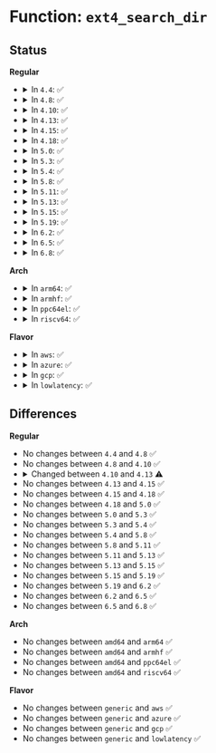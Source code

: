 # Function: <code>ext4_search_dir</code>

## Status
<b>Regular</b>
<ul>
<li>
<details>
<summary>In <code>4.4</code>: ✅</summary>

```c
int ext4_search_dir(struct buffer_head *bh, char *search_buf, int buf_size, struct inode *dir, struct ext4_filename *fname, const struct qstr *d_name, unsigned int offset, struct ext4_dir_entry_2 **res_dir);
```

**Collision:** Unique Global

**Inline:** No

**Transformation:** False

**Instances:**

```
In fs/ext4/namei.c (ffffffff812a3bc0)
Location: fs/ext4/namei.c:1265
Inline: False
Direct callers:
  - fs/ext4/namei.c:ext4_find_entry
  - fs/ext4/namei.c:ext4_find_entry
  - fs/ext4/inline.c:ext4_find_inline_entry
  - fs/ext4/inline.c:ext4_find_inline_entry
```
**Symbols:**

```
ffffffff812a3bc0-ffffffff812a3d11: ext4_search_dir (STB_GLOBAL)
```
</details>
</li>
<li>
<details>
<summary>In <code>4.8</code>: ✅</summary>

```c
int ext4_search_dir(struct buffer_head *bh, char *search_buf, int buf_size, struct inode *dir, struct ext4_filename *fname, const struct qstr *d_name, unsigned int offset, struct ext4_dir_entry_2 **res_dir);
```

**Collision:** Unique Global

**Inline:** No

**Transformation:** False

**Instances:**

```
In fs/ext4/namei.c (ffffffff812d2b50)
Location: fs/ext4/namei.c:1274
Inline: False
Direct callers:
  - fs/ext4/namei.c:ext4_find_entry
  - fs/ext4/namei.c:ext4_find_entry
  - fs/ext4/inline.c:ext4_find_inline_entry
  - fs/ext4/inline.c:ext4_find_inline_entry
```
**Symbols:**

```
ffffffff812d2b50-ffffffff812d2c8c: ext4_search_dir (STB_GLOBAL)
```
</details>
</li>
<li>
<details>
<summary>In <code>4.10</code>: ✅</summary>

```c
int ext4_search_dir(struct buffer_head *bh, char *search_buf, int buf_size, struct inode *dir, struct ext4_filename *fname, const struct qstr *d_name, unsigned int offset, struct ext4_dir_entry_2 **res_dir);
```

**Collision:** Unique Global

**Inline:** No

**Transformation:** False

**Instances:**

```
In fs/ext4/namei.c (ffffffff812e88a0)
Location: fs/ext4/namei.c:1276
Inline: False
Direct callers:
  - fs/ext4/namei.c:ext4_find_entry
  - fs/ext4/namei.c:ext4_find_entry
  - fs/ext4/inline.c:ext4_find_inline_entry
  - fs/ext4/inline.c:ext4_find_inline_entry
```
**Symbols:**

```
ffffffff812e88a0-ffffffff812e89dc: ext4_search_dir (STB_GLOBAL)
```
</details>
</li>
<li>
<details>
<summary>In <code>4.13</code>: ✅</summary>

```c
int ext4_search_dir(struct buffer_head *bh, char *search_buf, int buf_size, struct inode *dir, struct ext4_filename *fname, unsigned int offset, struct ext4_dir_entry_2 **res_dir);
```

**Collision:** Unique Global

**Inline:** No

**Transformation:** False

**Instances:**

```
In fs/ext4/namei.c (ffffffff813180c0)
Location: fs/ext4/namei.c:1276
Inline: False
Direct callers:
  - fs/ext4/inline.c:ext4_find_inline_entry
  - fs/ext4/inline.c:ext4_find_inline_entry
  - fs/ext4/namei.c:ext4_dx_find_entry
  - fs/ext4/namei.c:ext4_find_entry
```
**Symbols:**

```
ffffffff813180c0-ffffffff813181fe: ext4_search_dir (STB_GLOBAL)
```
</details>
</li>
<li>
<details>
<summary>In <code>4.15</code>: ✅</summary>

```c
int ext4_search_dir(struct buffer_head *bh, char *search_buf, int buf_size, struct inode *dir, struct ext4_filename *fname, unsigned int offset, struct ext4_dir_entry_2 **res_dir);
```

**Collision:** Unique Global

**Inline:** No

**Transformation:** False

**Instances:**

```
In fs/ext4/namei.c (ffffffff8133c920)
Location: fs/ext4/namei.c:1277
Inline: False
Direct callers:
  - fs/ext4/inline.c:ext4_find_inline_entry
  - fs/ext4/inline.c:ext4_find_inline_entry
  - fs/ext4/namei.c:ext4_dx_find_entry
  - fs/ext4/namei.c:ext4_find_entry
```
**Symbols:**

```
ffffffff8133c920-ffffffff8133ca5e: ext4_search_dir (STB_GLOBAL)
```
</details>
</li>
<li>
<details>
<summary>In <code>4.18</code>: ✅</summary>

```c
int ext4_search_dir(struct buffer_head *bh, char *search_buf, int buf_size, struct inode *dir, struct ext4_filename *fname, unsigned int offset, struct ext4_dir_entry_2 **res_dir);
```

**Collision:** Unique Global

**Inline:** No

**Transformation:** False

**Instances:**

```
In fs/ext4/namei.c (ffffffff8136ae60)
Location: fs/ext4/namei.c:1278
Inline: False
Direct callers:
  - fs/ext4/inline.c:ext4_find_inline_entry
  - fs/ext4/inline.c:ext4_find_inline_entry
  - fs/ext4/namei.c:ext4_dx_find_entry
  - fs/ext4/namei.c:ext4_find_entry
```
**Symbols:**

```
ffffffff8136ae60-ffffffff8136af9e: ext4_search_dir (STB_GLOBAL)
```
</details>
</li>
<li>
<details>
<summary>In <code>5.0</code>: ✅</summary>

```c
int ext4_search_dir(struct buffer_head *bh, char *search_buf, int buf_size, struct inode *dir, struct ext4_filename *fname, unsigned int offset, struct ext4_dir_entry_2 **res_dir);
```

**Collision:** Unique Global

**Inline:** No

**Transformation:** False

**Instances:**

```
In fs/ext4/namei.c (ffffffff81383320)
Location: fs/ext4/namei.c:1279
Inline: False
Direct callers:
  - fs/ext4/inline.c:ext4_find_inline_entry
  - fs/ext4/inline.c:ext4_find_inline_entry
  - fs/ext4/namei.c:ext4_dx_find_entry
  - fs/ext4/namei.c:ext4_find_entry
```
**Symbols:**

```
ffffffff81383320-ffffffff8138345e: ext4_search_dir (STB_GLOBAL)
```
</details>
</li>
<li>
<details>
<summary>In <code>5.3</code>: ✅</summary>

```c
int ext4_search_dir(struct buffer_head *bh, char *search_buf, int buf_size, struct inode *dir, struct ext4_filename *fname, unsigned int offset, struct ext4_dir_entry_2 **res_dir);
```

**Collision:** Unique Global

**Inline:** No

**Transformation:** False

**Instances:**

```
In fs/ext4/namei.c (ffffffff813aca70)
Location: fs/ext4/namei.c:1378
Inline: False
Direct callers:
  - fs/ext4/inline.c:ext4_find_inline_entry
  - fs/ext4/inline.c:ext4_find_inline_entry
  - fs/ext4/namei.c:ext4_dx_find_entry
  - fs/ext4/namei.c:__ext4_find_entry
```
**Symbols:**

```
ffffffff813aca70-ffffffff813acc62: ext4_search_dir (STB_GLOBAL)
```
</details>
</li>
<li>
<details>
<summary>In <code>5.4</code>: ✅</summary>

```c
int ext4_search_dir(struct buffer_head *bh, char *search_buf, int buf_size, struct inode *dir, struct ext4_filename *fname, unsigned int offset, struct ext4_dir_entry_2 **res_dir);
```

**Collision:** Unique Global

**Inline:** No

**Transformation:** False

**Instances:**

```
In fs/ext4/namei.c (ffffffff813c59b0)
Location: fs/ext4/namei.c:1378
Inline: False
Direct callers:
  - fs/ext4/inline.c:ext4_find_inline_entry
  - fs/ext4/inline.c:ext4_find_inline_entry
  - fs/ext4/namei.c:ext4_dx_find_entry
  - fs/ext4/namei.c:__ext4_find_entry
```
**Symbols:**

```
ffffffff813c59b0-ffffffff813c5ba2: ext4_search_dir (STB_GLOBAL)
```
</details>
</li>
<li>
<details>
<summary>In <code>5.8</code>: ✅</summary>

```c
int ext4_search_dir(struct buffer_head *bh, char *search_buf, int buf_size, struct inode *dir, struct ext4_filename *fname, unsigned int offset, struct ext4_dir_entry_2 **res_dir);
```

**Collision:** Unique Global

**Inline:** No

**Transformation:** False

**Instances:**

```
In fs/ext4/namei.c (ffffffff81411df0)
Location: fs/ext4/namei.c:1382
Inline: False
Direct callers:
  - fs/ext4/inline.c:ext4_find_inline_entry
  - fs/ext4/inline.c:ext4_find_inline_entry
  - fs/ext4/namei.c:ext4_dx_find_entry
  - fs/ext4/namei.c:__ext4_find_entry
```
**Symbols:**

```
ffffffff81411df0-ffffffff81411fd8: ext4_search_dir (STB_GLOBAL)
```
</details>
</li>
<li>
<details>
<summary>In <code>5.11</code>: ✅</summary>

```c
int ext4_search_dir(struct buffer_head *bh, char *search_buf, int buf_size, struct inode *dir, struct ext4_filename *fname, unsigned int offset, struct ext4_dir_entry_2 **res_dir);
```

**Collision:** Unique Global

**Inline:** No

**Transformation:** False

**Instances:**

```
In fs/ext4/namei.c (ffffffff81425290)
Location: fs/ext4/namei.c:1371
Inline: False
Direct callers:
  - fs/ext4/inline.c:ext4_find_inline_entry
  - fs/ext4/inline.c:ext4_find_inline_entry
  - fs/ext4/namei.c:ext4_dx_find_entry
  - fs/ext4/namei.c:__ext4_find_entry
```
**Symbols:**

```
ffffffff81425290-ffffffff81425471: ext4_search_dir (STB_GLOBAL)
```
</details>
</li>
<li>
<details>
<summary>In <code>5.13</code>: ✅</summary>

```c
int ext4_search_dir(struct buffer_head *bh, char *search_buf, int buf_size, struct inode *dir, struct ext4_filename *fname, unsigned int offset, struct ext4_dir_entry_2 **res_dir);
```

**Collision:** Unique Global

**Inline:** No

**Transformation:** False

**Instances:**

```
In fs/ext4/namei.c (ffffffff8142bfa0)
Location: fs/ext4/namei.c:1458
Inline: False
Direct callers:
  - fs/ext4/inline.c:ext4_find_inline_entry
  - fs/ext4/inline.c:ext4_find_inline_entry
  - fs/ext4/namei.c:ext4_dx_find_entry
  - fs/ext4/namei.c:__ext4_find_entry
```
**Symbols:**

```
ffffffff8142bfa0-ffffffff8142c081: ext4_search_dir (STB_GLOBAL)
```
</details>
</li>
<li>
<details>
<summary>In <code>5.15</code>: ✅</summary>

```c
int ext4_search_dir(struct buffer_head *bh, char *search_buf, int buf_size, struct inode *dir, struct ext4_filename *fname, unsigned int offset, struct ext4_dir_entry_2 **res_dir);
```

**Collision:** Unique Global

**Inline:** No

**Transformation:** False

**Instances:**

```
In fs/ext4/namei.c (ffffffff8147fe40)
Location: fs/ext4/namei.c:1459
Inline: False
Direct callers:
  - fs/ext4/inline.c:ext4_find_inline_entry
  - fs/ext4/inline.c:ext4_find_inline_entry
  - fs/ext4/namei.c:ext4_dx_find_entry
  - fs/ext4/namei.c:__ext4_find_entry
```
**Symbols:**

```
ffffffff8147fe40-ffffffff8147ff21: ext4_search_dir (STB_GLOBAL)
```
</details>
</li>
<li>
<details>
<summary>In <code>5.19</code>: ✅</summary>

```c
int ext4_search_dir(struct buffer_head *bh, char *search_buf, int buf_size, struct inode *dir, struct ext4_filename *fname, unsigned int offset, struct ext4_dir_entry_2 **res_dir);
```

**Collision:** Unique Global

**Inline:** No

**Transformation:** False

**Instances:**

```
In fs/ext4/namei.c (ffffffff81502d00)
Location: fs/ext4/namei.c:1505
Inline: False
Direct callers:
  - fs/ext4/inline.c:ext4_find_inline_entry
  - fs/ext4/inline.c:ext4_find_inline_entry
  - fs/ext4/namei.c:ext4_dx_find_entry
  - fs/ext4/namei.c:__ext4_find_entry
```
**Symbols:**

```
ffffffff81502d00-ffffffff81502e23: ext4_search_dir (STB_GLOBAL)
```
</details>
</li>
<li>
<details>
<summary>In <code>6.2</code>: ✅</summary>

```c
int ext4_search_dir(struct buffer_head *bh, char *search_buf, int buf_size, struct inode *dir, struct ext4_filename *fname, unsigned int offset, struct ext4_dir_entry_2 **res_dir);
```

**Collision:** Unique Global

**Inline:** No

**Transformation:** False

**Instances:**

```
In fs/ext4/namei.c (ffffffff8159d820)
Location: fs/ext4/namei.c:1510
Inline: False
Direct callers:
  - fs/ext4/inline.c:ext4_find_inline_entry
  - fs/ext4/inline.c:ext4_find_inline_entry
  - fs/ext4/namei.c:ext4_dx_find_entry
  - fs/ext4/namei.c:__ext4_find_entry
```
**Symbols:**

```
ffffffff8159d820-ffffffff8159d943: ext4_search_dir (STB_GLOBAL)
```
</details>
</li>
<li>
<details>
<summary>In <code>6.5</code>: ✅</summary>

```c
int ext4_search_dir(struct buffer_head *bh, char *search_buf, int buf_size, struct inode *dir, struct ext4_filename *fname, unsigned int offset, struct ext4_dir_entry_2 **res_dir);
```

**Collision:** Unique Global

**Inline:** No

**Transformation:** False

**Instances:**

```
In fs/ext4/namei.c (ffffffff815d4080)
Location: fs/ext4/namei.c:1526
Inline: False
Direct callers:
  - fs/ext4/inline.c:ext4_find_inline_entry
  - fs/ext4/inline.c:ext4_find_inline_entry
  - fs/ext4/namei.c:ext4_dx_find_entry
  - fs/ext4/namei.c:__ext4_find_entry
```
**Symbols:**

```
ffffffff815d4080-ffffffff815d41a7: ext4_search_dir (STB_GLOBAL)
```
</details>
</li>
<li>
<details>
<summary>In <code>6.8</code>: ✅</summary>

```c
int ext4_search_dir(struct buffer_head *bh, char *search_buf, int buf_size, struct inode *dir, struct ext4_filename *fname, unsigned int offset, struct ext4_dir_entry_2 **res_dir);
```

**Collision:** Unique Global

**Inline:** No

**Transformation:** False

**Instances:**

```
In fs/ext4/namei.c (ffffffff8160c730)
Location: fs/ext4/namei.c:1530
Inline: False
Direct callers:
  - fs/ext4/inline.c:ext4_find_inline_entry
  - fs/ext4/inline.c:ext4_find_inline_entry
  - fs/ext4/namei.c:ext4_dx_find_entry
  - fs/ext4/namei.c:__ext4_find_entry
```
**Symbols:**

```
ffffffff8160c730-ffffffff8160c857: ext4_search_dir (STB_GLOBAL)
```
</details>
</li>
</ul>
<b>Arch</b>
<ul>
<li>
<details>
<summary>In <code>arm64</code>: ✅</summary>

```c
int ext4_search_dir(struct buffer_head *bh, char *search_buf, int buf_size, struct inode *dir, struct ext4_filename *fname, unsigned int offset, struct ext4_dir_entry_2 **res_dir);
```

**Collision:** Unique Global

**Inline:** No

**Transformation:** False

**Instances:**

```
In fs/ext4/namei.c (ffff80001049d478)
Location: fs/ext4/namei.c:1378
Inline: False
Direct callers:
  - fs/ext4/inline.c:ext4_find_inline_entry
  - fs/ext4/inline.c:ext4_find_inline_entry
  - fs/ext4/namei.c:ext4_dx_find_entry
  - fs/ext4/namei.c:__ext4_find_entry
```
**Symbols:**

```
ffff80001049d478-ffff80001049d6a8: ext4_search_dir (STB_GLOBAL)
```
</details>
</li>
<li>
<details>
<summary>In <code>armhf</code>: ✅</summary>

```c
int ext4_search_dir(struct buffer_head *bh, char *search_buf, int buf_size, struct inode *dir, struct ext4_filename *fname, unsigned int offset, struct ext4_dir_entry_2 **res_dir);
```

**Collision:** Unique Global

**Inline:** No

**Transformation:** False

**Instances:**

```
In fs/ext4/namei.c (c065f108)
Location: fs/ext4/namei.c:1378
Inline: False
Direct callers:
  - fs/ext4/inline.c:ext4_find_inline_entry
  - fs/ext4/inline.c:ext4_find_inline_entry
  - fs/ext4/namei.c:__ext4_find_entry
  - fs/ext4/namei.c:__ext4_find_entry
```
**Symbols:**

```
c065f108-c065f350: ext4_search_dir (STB_GLOBAL)
```
</details>
</li>
<li>
<details>
<summary>In <code>ppc64el</code>: ✅</summary>

```c
int ext4_search_dir(struct buffer_head *bh, char *search_buf, int buf_size, struct inode *dir, struct ext4_filename *fname, unsigned int offset, struct ext4_dir_entry_2 **res_dir);
```

**Collision:** Unique Global

**Inline:** No

**Transformation:** False

**Instances:**

```
In fs/ext4/namei.c (c0000000005c8980)
Location: fs/ext4/namei.c:1378
Inline: False
Direct callers:
  - fs/ext4/inline.c:ext4_find_inline_entry
  - fs/ext4/inline.c:ext4_find_inline_entry
  - fs/ext4/namei.c:ext4_dx_find_entry
  - fs/ext4/namei.c:__ext4_find_entry
  - fs/ext4/namei.c:__ext4_find_entry
```
**Symbols:**

```
c0000000005c8980-c0000000005c8c94: ext4_search_dir (STB_GLOBAL)
```
</details>
</li>
<li>
<details>
<summary>In <code>riscv64</code>: ✅</summary>

```c
int ext4_search_dir(struct buffer_head *bh, char *search_buf, int buf_size, struct inode *dir, struct ext4_filename *fname, unsigned int offset, struct ext4_dir_entry_2 **res_dir);
```

**Collision:** Unique Global

**Inline:** No

**Transformation:** False

**Instances:**

```
In fs/ext4/namei.c (ffffffe000320248)
Location: fs/ext4/namei.c:1378
Inline: False
Direct callers:
  - fs/ext4/inline.c:ext4_find_inline_entry
  - fs/ext4/inline.c:ext4_find_inline_entry
  - fs/ext4/namei.c:ext4_dx_find_entry
  - fs/ext4/namei.c:__ext4_find_entry
```
**Symbols:**

```
ffffffe000320248-ffffffe0003203da: ext4_search_dir (STB_GLOBAL)
```
</details>
</li>
</ul>
<b>Flavor</b>
<ul>
<li>
<details>
<summary>In <code>aws</code>: ✅</summary>

```c
int ext4_search_dir(struct buffer_head *bh, char *search_buf, int buf_size, struct inode *dir, struct ext4_filename *fname, unsigned int offset, struct ext4_dir_entry_2 **res_dir);
```

**Collision:** Unique Global

**Inline:** No

**Transformation:** False

**Instances:**

```
In fs/ext4/namei.c (ffffffff813bdf90)
Location: fs/ext4/namei.c:1378
Inline: False
Direct callers:
  - fs/ext4/inline.c:ext4_find_inline_entry
  - fs/ext4/inline.c:ext4_find_inline_entry
  - fs/ext4/namei.c:ext4_dx_find_entry
  - fs/ext4/namei.c:__ext4_find_entry
```
**Symbols:**

```
ffffffff813bdf90-ffffffff813be182: ext4_search_dir (STB_GLOBAL)
```
</details>
</li>
<li>
<details>
<summary>In <code>azure</code>: ✅</summary>

```c
int ext4_search_dir(struct buffer_head *bh, char *search_buf, int buf_size, struct inode *dir, struct ext4_filename *fname, unsigned int offset, struct ext4_dir_entry_2 **res_dir);
```

**Collision:** Unique Global

**Inline:** No

**Transformation:** False

**Instances:**

```
In fs/ext4/namei.c (ffffffff813aea20)
Location: fs/ext4/namei.c:1378
Inline: False
Direct callers:
  - fs/ext4/inline.c:ext4_find_inline_entry
  - fs/ext4/inline.c:ext4_find_inline_entry
  - fs/ext4/namei.c:ext4_dx_find_entry
  - fs/ext4/namei.c:__ext4_find_entry
```
**Symbols:**

```
ffffffff813aea20-ffffffff813aec12: ext4_search_dir (STB_GLOBAL)
```
</details>
</li>
<li>
<details>
<summary>In <code>gcp</code>: ✅</summary>

```c
int ext4_search_dir(struct buffer_head *bh, char *search_buf, int buf_size, struct inode *dir, struct ext4_filename *fname, unsigned int offset, struct ext4_dir_entry_2 **res_dir);
```

**Collision:** Unique Global

**Inline:** No

**Transformation:** False

**Instances:**

```
In fs/ext4/namei.c (ffffffff813bb650)
Location: fs/ext4/namei.c:1378
Inline: False
Direct callers:
  - fs/ext4/inline.c:ext4_find_inline_entry
  - fs/ext4/inline.c:ext4_find_inline_entry
  - fs/ext4/namei.c:ext4_dx_find_entry
  - fs/ext4/namei.c:__ext4_find_entry
```
**Symbols:**

```
ffffffff813bb650-ffffffff813bb78e: ext4_search_dir (STB_GLOBAL)
```
</details>
</li>
<li>
<details>
<summary>In <code>lowlatency</code>: ✅</summary>

```c
int ext4_search_dir(struct buffer_head *bh, char *search_buf, int buf_size, struct inode *dir, struct ext4_filename *fname, unsigned int offset, struct ext4_dir_entry_2 **res_dir);
```

**Collision:** Unique Global

**Inline:** No

**Transformation:** False

**Instances:**

```
In fs/ext4/namei.c (ffffffff813d0520)
Location: fs/ext4/namei.c:1378
Inline: False
Direct callers:
  - fs/ext4/inline.c:ext4_find_inline_entry
  - fs/ext4/inline.c:ext4_find_inline_entry
  - fs/ext4/namei.c:ext4_dx_find_entry
  - fs/ext4/namei.c:__ext4_find_entry
```
**Symbols:**

```
ffffffff813d0520-ffffffff813d0712: ext4_search_dir (STB_GLOBAL)
```
</details>
</li>
</ul>

## Differences
<b>Regular</b>
<ul>
<li>
No changes between <code>4.4</code> and <code>4.8</code> ✅
</li>
<li>
No changes between <code>4.8</code> and <code>4.10</code> ✅
</li>
<li>
<details>
<summary>Changed between <code>4.10</code> and <code>4.13</code> ⚠️</summary>
<ul>
<li>
<b>Param removed. </b>
<code>const struct qstr *d_name</code>
</li>
<li>
<b>Param reordered. </b>
<code>bh, search_buf, buf_size, dir, fname, d_name, offset, res_dir</code> ➡️ <code>bh, search_buf, buf_size, dir, fname, offset, res_dir</code>
</li>
</ul>
</details>
</li>
<li>
No changes between <code>4.13</code> and <code>4.15</code> ✅
</li>
<li>
No changes between <code>4.15</code> and <code>4.18</code> ✅
</li>
<li>
No changes between <code>4.18</code> and <code>5.0</code> ✅
</li>
<li>
No changes between <code>5.0</code> and <code>5.3</code> ✅
</li>
<li>
No changes between <code>5.3</code> and <code>5.4</code> ✅
</li>
<li>
No changes between <code>5.4</code> and <code>5.8</code> ✅
</li>
<li>
No changes between <code>5.8</code> and <code>5.11</code> ✅
</li>
<li>
No changes between <code>5.11</code> and <code>5.13</code> ✅
</li>
<li>
No changes between <code>5.13</code> and <code>5.15</code> ✅
</li>
<li>
No changes between <code>5.15</code> and <code>5.19</code> ✅
</li>
<li>
No changes between <code>5.19</code> and <code>6.2</code> ✅
</li>
<li>
No changes between <code>6.2</code> and <code>6.5</code> ✅
</li>
<li>
No changes between <code>6.5</code> and <code>6.8</code> ✅
</li>
</ul>
<b>Arch</b>
<ul>
<li>
No changes between <code>amd64</code> and <code>arm64</code> ✅
</li>
<li>
No changes between <code>amd64</code> and <code>armhf</code> ✅
</li>
<li>
No changes between <code>amd64</code> and <code>ppc64el</code> ✅
</li>
<li>
No changes between <code>amd64</code> and <code>riscv64</code> ✅
</li>
</ul>
<b>Flavor</b>
<ul>
<li>
No changes between <code>generic</code> and <code>aws</code> ✅
</li>
<li>
No changes between <code>generic</code> and <code>azure</code> ✅
</li>
<li>
No changes between <code>generic</code> and <code>gcp</code> ✅
</li>
<li>
No changes between <code>generic</code> and <code>lowlatency</code> ✅
</li>
</ul>
